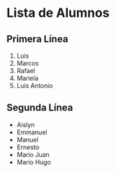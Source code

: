 # Lista de Alumnos 

## Primera Línea

1. Luis 
1. Marcos
1. Rafael 
1. Mariela
1. Luis Antonio

## Segunda Línea

- Aislyn 
- Emmanuel 
- Manuel 
- Ernesto 
- Mario Juan 
- Mario Hugo 
